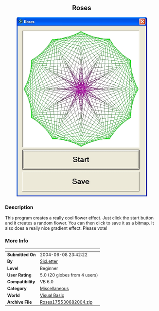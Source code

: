﻿<div align="center">

## Roses

<img src="PIC200468235312617.JPG">
</div>

### Description

This program creates a really cool flower effect. Just click the start button and it creates a random flower. You can then click to save it as a bitmap. It also does a really nice gradient effect. Please vote!
 
### More Info
 


<span>             |<span>
---                |---
**Submitted On**   |2004-06-08 23:42:22
**By**             |[SixLetter](https://github.com/Planet-Source-Code/PSCIndex/blob/master/ByAuthor/sixletter.md)
**Level**          |Beginner
**User Rating**    |5.0 (20 globes from 4 users)
**Compatibility**  |VB 6\.0
**Category**       |[Miscellaneous](https://github.com/Planet-Source-Code/PSCIndex/blob/master/ByCategory/miscellaneous__1-1.md)
**World**          |[Visual Basic](https://github.com/Planet-Source-Code/PSCIndex/blob/master/ByWorld/visual-basic.md)
**Archive File**   |[Roses175530682004\.zip](https://github.com/Planet-Source-Code/sixletter-roses__1-54272/archive/master.zip)









